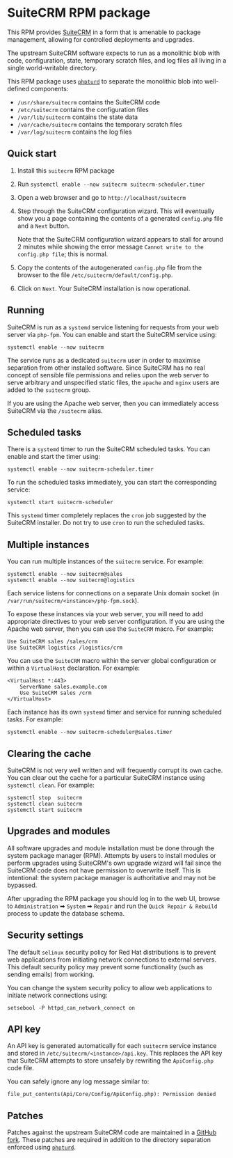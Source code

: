 SuiteCRM RPM package
====================

This RPM provides [SuiteCRM][suitecrm] in a form that is amenable to
package management, allowing for controlled deployments and upgrades.

The upstream SuiteCRM software expects to run as a monolithic blob
with code, configuration, state, temporary scratch files, and log
files all living in a single world-writable directory.

This RPM package uses [`phpturd`][phpturd] to separate the monolithic
blob into well-defined components:

- `/usr/share/suitecrm` contains the SuiteCRM code
- `/etc/suitecrm` contains the configuration files
- `/var/lib/suitecrm` contains the state data
- `/var/cache/suitecrm` contains the temporary scratch files
- `/var/log/suitecrm` contains the log files

Quick start
-----------

1. Install this `suitecrm` RPM package

2. Run `systemctl enable --now suitecrm suitecrm-scheduler.timer`

3. Open a web browser and go to `http://localhost/suitecrm`

4. Step through the SuiteCRM configuration wizard.  This will
   eventually show you a page containing the contents of a generated
   `config.php` file and a `Next` button.

   Note that the SuiteCRM configuration wizard appears to stall for
   around 2 minutes while showing the error message `Cannot write to
   the config.php file`; this is normal.

5. Copy the contents of the autogenerated `config.php` file from the
   browser to the file `/etc/suitecrm/default/config.php`.

6. Click on `Next`.  Your SuiteCRM installation is now operational.

Running
-------

SuiteCRM is run as a `systemd` service listening for requests from
your web server via `php-fpm`.  You can enable and start the SuiteCRM
service using:

    systemctl enable --now suitecrm

The service runs as a dedicated `suitecrm` user in order to maximise
separation from other installed software.  Since SuiteCRM has no real
concept of sensible file permissions and relies upon the web server to
serve arbitrary and unspecified static files, the `apache` and `nginx`
users are added to the `suitecrm` group.

If you are using the Apache web server, then you can immediately
access SuiteCRM via the `/suitecrm` alias.

Scheduled tasks
---------------

There is a `systemd` timer to run the SuiteCRM scheduled tasks.  You
can enable and start the timer using:

    systemctl enable --now suitecrm-scheduler.timer

To run the scheduled tasks immediately, you can start the
corresponding service:

    systemctl start suitecrm-scheduler

This `systemd` timer completely replaces the `cron` job suggested by
the SuiteCRM installer.  Do not try to use `cron` to run the scheduled
tasks.

Multiple instances
------------------

You can run multiple instances of the `suitecrm` service.  For example:

    systemctl enable --now suitecrm@sales
    systemctl enable --now suitecrm@logistics

Each service listens for connections on a separate Unix domain socket
(in `/var/run/suitecrm/<instance>/php-fpm.sock`).

To expose these instances via your web server, you will need to add
appropriate directives to your web server configuration.  If you are
using the Apache web server, then you can use the `SuiteCRM` macro.
For example:

    Use SuiteCRM sales /sales/crm
    Use SuiteCRM logistics /logistics/crm

You can use the `SuiteCRM` macro within the server global
configuration or within a `VirtualHost` declaration.  For example:

    <VirtualHost *:443>
	    ServerName sales.example.com
        Use SuiteCRM sales /crm
	</VirtualHost>

Each instance has its own `systemd` timer and service for running
scheduled tasks.  For example:

    systemctl enable --now suitecrm-scheduler@sales.timer

Clearing the cache
------------------

SuiteCRM is not very well written and will frequently corrupt its own
cache.  You can clear out the cache for a particular SuiteCRM instance
using `systemctl clean`.  For example:

    systemctl stop  suitecrm
    systemctl clean suitecrm
	systemctl start suitecrm

Upgrades and modules
--------------------

All software upgrades and module installation must be done through the
system package manager (RPM).  Attempts by users to install modules or
perform upgrades using SuiteCRM's own upgrade wizard will fail since
the SuiteCRM code does not have permission to overwrite itself.  This
is intentional: the system package manager is authoritative and may
not be bypassed.

After upgrading the RPM package you should log in to the web UI,
browse to `Administration` ➡ `️️System` ➡ ️`Repair` and run the `Quick
Repair & Rebuild` process to update the database schema.

Security settings
-----------------

The default `selinux` security policy for Red Hat distributions is to
prevent web applications from initiating network connections to
external servers.  This default security policy may prevent some
functionality (such as sending emails) from working.

You can change the system security policy to allow web applications to
initiate network connections using:

    setsebool -P httpd_can_network_connect on

API key
-------

An API key is generated automatically for each `suitecrm` service
instance and stored in `/etc/suitecrm/<instance>/api.key`.  This
replaces the API key that SuiteCRM attempts to store unsafely by
rewriting the `ApiConfig.php` code file.

You can safely ignore any log message similar to:

    file_put_contents(Api/Core/Config/ApiConfig.php): Permission denied

Patches
-------

Patches against the upstream SuiteCRM code are maintained in a [GitHub
fork][fork].  These patches are required in addition to the directory
separation enforced using [`phpturd`][phpturd].


[suitecrm]: https://suitecrm.com
[phpturd]: https://github.com/unipartdigital/phpturd
[fork]: https://github.com/unipartdigital/SuiteCRM/tree/rpm
